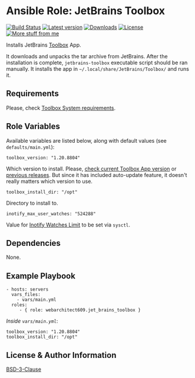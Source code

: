 Ansible Role: JetBrains Toolbox
===============================
[![Build Status](https://github.com/webarchitect609/ansible-role-jet-brains-toolbox/workflows/build/badge.svg?branch=master)](https://github.com/webarchitect609/ansible-role-jet-brains-toolbox/actions?query=workflow%3Abuild)
[![Latest version](https://img.shields.io/github/v/tag/webarchitect609/ansible-role-jet-brains-toolbox?sort=semver)](https://github.com/webarchitect609/ansible-role-jet-brains-toolbox/releases)
[![Downloads](https://img.shields.io/ansible/role/d/39614)](https://galaxy.ansible.com/webarchitect609/jet_brains_toolbox)
[![License](https://img.shields.io/github/license/webarchitect609/ansible-role-jet-brains-toolbox)](LICENSE.md)
[![More stuff from me](https://img.shields.io/badge/galaxy-webarchitect609-000)](https://galaxy.ansible.com/webarchitect609)

Installs JetBrains [Toolbox](https://www.jetbrains.com/toolbox/app/) App. 

It downloads and unpacks the tar archive from JetBrains. After the installation is complete,
`jetbrains-toolbox` executable script should be ran manually. It installs the app in `~/.local/share/JetBrains/Toolbox/`
and runs it.    

Requirements
------------

Please, check [Toolbox System requirements](https://toolbox-support.jetbrains.com/hc/en-us/articles/115000978824-What-are-the-system-requirements-for-Toolbox-App-). 


Role Variables
--------------

Available variables are listed below, along with default values (see `defaults/main.yml`):

    toolbox_version: "1.20.8804"

Which version to install. Please, [check current Toolbox App version](https://www.jetbrains.com/toolbox/download/download-thanks.html) 
or [previous releases](https://toolbox-support.jetbrains.com/hc/en-us/articles/360000048240-Previous-Toolbox-App-releases).
But since it has included auto-update feature, it doesn't really matters which version to use. 


    toolbox_install_dir: "/opt"

Directory to install to.

    inotify_max_user_watches: "524288"
    
Value for [Inotify Watches Limit](https://confluence.jetbrains.com/display/IDEADEV/Inotify+Watches+Limit)
to be set via `sysctl`. 

Dependencies
------------

None.

Example Playbook
----------------

    - hosts: servers
      vars_files:
        - vars/main.yml
      roles:
         - { role: webarchitect609.jet_brains_toolbox }

*Inside `vars/main.yml`*:

    toolbox_version: "1.20.8804"
    toolbox_install_dir: "/opt"

License & Author Information
-------
[BSD-3-Clause](LICENSE.md)
